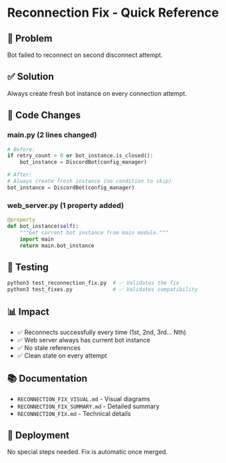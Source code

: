 # Reconnection Fix - Quick Reference

## 🐛 Problem
Bot failed to reconnect on second disconnect attempt.

## ✅ Solution
Always create fresh bot instance on every connection attempt.

## 📝 Code Changes

### main.py (2 lines changed)
```python
# Before:
if retry_count > 0 or bot_instance.is_closed():
    bot_instance = DiscordBot(config_manager)

# After:
# Always create fresh instance (no condition to skip)
bot_instance = DiscordBot(config_manager)
```

### web_server.py (1 property added)
```python
@property
def bot_instance(self):
    """Get current bot instance from main module."""
    import main
    return main.bot_instance
```

## 🧪 Testing
```bash
python3 test_reconnection_fix.py  # ✅ Validates the fix
python3 test_fixes.py             # ✅ Validates compatibility
```

## 📊 Impact
- ✅ Reconnects successfully every time (1st, 2nd, 3rd... Nth)
- ✅ Web server always has current bot instance
- ✅ No stale references
- ✅ Clean state on every attempt

## 📚 Documentation
- `RECONNECTION_FIX_VISUAL.md` - Visual diagrams
- `RECONNECTION_FIX_SUMMARY.md` - Detailed summary
- `RECONNECTION_FIX.md` - Technical details

## 🚀 Deployment
No special steps needed. Fix is automatic once merged.
